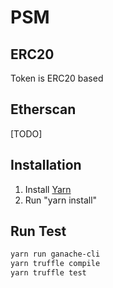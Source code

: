 # PSM

## ERC20

Token is ERC20 based

## Etherscan

[TODO]

## Installation

1. Install [Yarn](https://yarnpkg.com)
2. Run "yarn install"

## Run Test

```bash
yarn run ganache-cli
yarn truffle compile
yarn truffle test
```